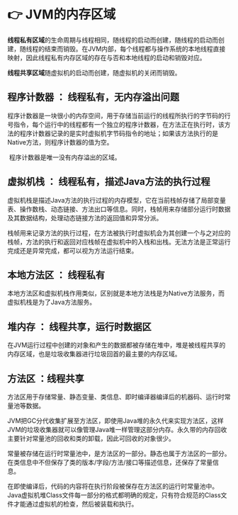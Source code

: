 # 👉 JVM的内存区域

​	**线程私有区域**的生命周期与线程相同，随线程的启动而创建，随线程的启动而创建，随线程的结束而销毁。在JVM内部，每个线程都与操作系统的本地线程直接映射，因此线程私有内存区域的存在与否和本地线程的启动和销毁对应。

​	**线程共享区域**随虚拟机的启动而创建，随虚拟机的关闭而销毁。

##  程序计数器 ： 线程私有，无内存溢出问题

​		程序计数器是一块很小的内存空间，用于存储当前运行的线程所执行的字节码的行号指令，每个运行中的线程都有一个独立的程序计数器，在方法正在执行时，该方法的程序计数器记录的是实时虚拟机字节码指令的地址；如果该方法执行的是Native方法，则程序计数器的值为空。

​		程序计数器是唯一没有内存溢出的区域。

## 虚拟机栈 ： 线程私有，描述Java方法的执行过程

​		虚拟机栈是描述Java方法的执行过程的内存模型，它在当前栈帧存储了局部变量表、操作数栈、动态链接、方法出口等信息。同时，栈帧用来存储部分运行时数据及其数据结构，处理动态链接方法的返回值和异常分派。

​		栈帧用来记录方法的执行过程，在方法被执行时虚拟机会为其创建一个与之对应的栈帧，方法的执行和返回对应栈帧在虚拟机中的入栈和出栈。无法方法是正常运行完成还是异常完成，都可以视为方法运行结束。

## 本地方法区 ： 线程私有

​		本地方法区和虚拟机栈作用类似，区别就是本地方法栈是为Native方法服务，而虚拟机栈是为了Java方法服务。

## 堆内存 ： 线程共享，运行时数据区

​		在JVM运行过程中创建的对象和产生的数据都被存储在堆中，堆是被线程共享的内存区域，也是垃圾收集器进行垃圾回首的最主要的内存区域。

## 方法区 ：线程共享

​		方法区用于存储常量、静态变量、类信息、即时编译器编译后的机器码、运行时常量池等数据。

​		JVM把GC分代收集扩展至方法区，即使用Java堆的永久代来实现方法区，这样JVM的垃圾收集器就可以像管理Java堆一样管理这部分内存。永久带的内存回收主要针对常量池的回收和类的卸载，因此可回收的对象很少。

​		常量被存储在运行时常量池中，是方法区的一部分。静态也属于方法区的一部分。在类信息中不但保存了类的版本/字段/方法/接口等描述信息，还保存了常量信息。

​		在即使编译后，代码的内容将在执行阶段被保存在方法区的运行时常量池中。Java虚拟机堆Class文件每一部分的格式都明确的规定，只有符合规范的Class文件才能通过虚拟机的检查，然后被装载和执行。

